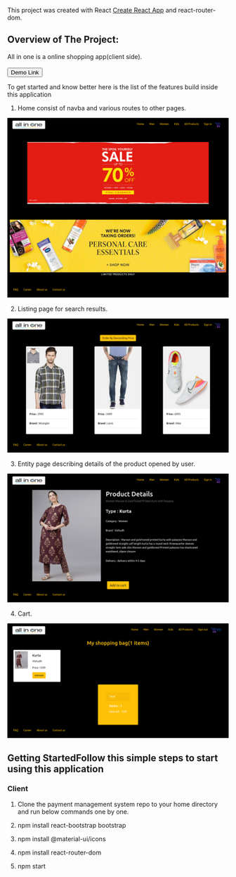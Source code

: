 This project was created  with  React [Create React App](https://github.com/facebook/create-react-app)
and react-router-dom.


## Overview of The Project:
All in one is a online shopping app(client side).
<br>
<br>
<a href =  "http://allinoneproject.smullalkar.tech/">
  <button style = "background:red,padding:5px">Demo Link</button>
</a>

To get started and know better here is the list of the features build inside this application

1. Home consist of navba and various routes to other pages.
<p> <img src  = "/public/home.png"> </p>

2. Listing page for search results.
<p> <img src  = "/public/listing.png"> </p>

3. Entity page describing details of the product opened by user.
<p> <img src  = "/public/entity.png"> </p>

4. Cart.
<p> <img src  = "/public/cart.png"> </p>

## Getting StartedFollow this simple steps to start using this application

### Client

1.   Clone the payment management system repo to your home directory and run below commands one by one.

2.   npm install react-bootstrap bootstrap

3.   npm install @material-ui/icons

4.   npm install react-router-dom

5.   npm start


